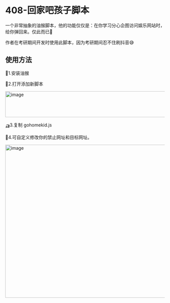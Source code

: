 # 408-回家吧孩子脚本
一个非常抽象的油猴脚本，他的功能仅仅是：在你学习分心企图访问娱乐网站时，给你弹回来。仅此而已🤣

作者在考研期间开发时使用此脚本，因为考研期间忍不住刷抖音😅
## 使用方法
🚗1.安装油猴

🚙2.打开添加新脚本

<img width="616" height="82" alt="image" src="https://github.com/user-attachments/assets/3d1cc641-3ecd-459f-bed1-0e9c2af529ee" />

🛺3.复制 gohomekid.js

🚓4.可自定义修改你的禁止网址和目标网址。

<img width="876" height="484" alt="image" src="https://github.com/user-attachments/assets/55fc42a8-b13d-4687-b112-7a334cbee814" />
